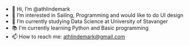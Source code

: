 - 👋 Hi, I’m @athlindemark
- 👀 I’m interested in Sailing, Programming and would like to do UI design
- 🌱 I’m currently studying Data Science at University of Stavanger
- 📚 I'm currently learning Python and Basic programming
- 📫 How to reach me: athlindemark@gmail.com

<!---
athlindemark/athlindemark is a ✨ special ✨ repository because its `README.md` (this file) appears on your GitHub profile.
You can click the Preview link to take a look at your changes.
--->
